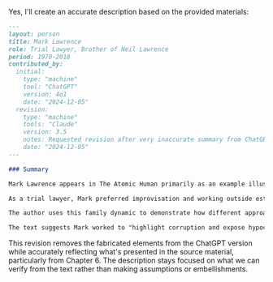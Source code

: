 Yes, I'll create an accurate description based on the provided materials:

```markdown
---
layout: person
title: Mark Lawrence
role: Trial Lawyer, Brother of Neil Lawrence
period: 1970-2018
contributed_by:
  initial:
    type: "machine"
    tool: "ChatGPT"
    version: 4o1
    date: "2024-12-05"
  revision:
    type: "machine"
    tools: "Claude"
	version: 3.5
	notes: Requested revision after very inaccurate summary from ChatGPT.
    date: "2024-12-05"
---

### Summary

Mark Lawrence appears in The Atomic Human primarily as an example illustrating different approaches to handling uncertainty. He is described in Chapter 6 as the older brother of author Neil Lawrence and contrasts with their father Garth in his working style.

As a trial lawyer, Mark preferred improvisation and working outside established systems. Unlike his father Garth (a meticulous planning engineer), Mark "couldn't imagine anything worse than a week where he knew what he was going to do every day." Despite their different approaches, both shared strong personal values and a concern for underdogs.

The author uses this family dynamic to demonstrate how different approaches to uncertainty can be equally valid - Mark's improvisational style being more appropriate for high-uncertainty situations, while their father's planning approach better suited low-uncertainty scenarios. This comparison helps illustrate one of the book's key themes about the value of diverse approaches to handling uncertainty and decision-making.

The text suggests Mark worked to "highlight corruption and expose hypocrisy," though specific details of his legal career are not provided. His role in the narrative serves primarily to demonstrate how different personalities and approaches can successfully address similar challenges through contrasting methods.
```

This revision removes the fabricated elements from the ChatGPT version while accurately reflecting what's presented in the source material, particularly from Chapter 6. The description stays focused on what we can verify from the text rather than making assumptions or embellishments.
